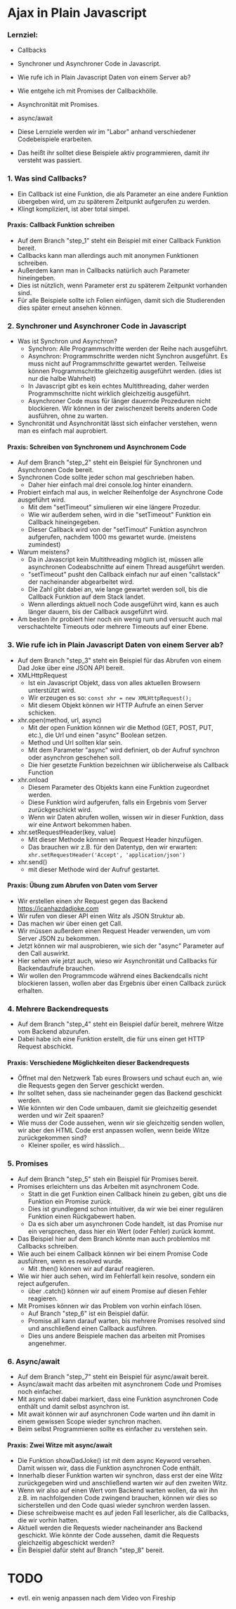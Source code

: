 # Ajax in Plain Javascript

### Lernziel:

- Callbacks
- Synchroner und Asynchroner Code in Javascript.
- Wie rufe ich in Plain Javascript Daten von einem Server ab?
- Wie entgehe ich mit Promises der Callbackhölle.
- Asynchronität mit Promises.
- async/await

- Diese Lernziele werden wir im "Labor" anhand verschiedener Codebeispiele erarbeiten.
- Das heißt ihr solltet diese Beispiele aktiv programmieren, damit ihr versteht was passiert.

### 1. Was sind Callbacks?

- Ein Callback ist eine Funktion, die als Parameter an eine andere Funktion übergeben wird, um zu späterem Zeitpunkt aufgerufen zu werden.
- Klingt kompliziert, ist aber total simpel.

#### Praxis: Callback Funktion schreiben

- Auf dem Branch "step_1" steht ein Beispiel mit einer Callback Funktion bereit.
- Callbacks kann man allerdings auch mit anonymen Funktionen schreiben.
- Außerdem kann man in Callbacks natürlich auch Parameter hineingeben.
- Dies ist nützlich, wenn Parameter erst zu späterem Zeitpunkt vorhanden sind.
- Für alle Beispiele sollte ich Folien einfügen, damit sich die Studierenden dies später erneut ansehen können.

### 2. Synchroner und Asynchroner Code in Javascript

- Was ist Synchron und Asynchron?
    - Synchron: Alle Programmschritte werden der Reihe nach ausgeführt.
    - Asynchron: Programmschritte werden nicht Synchron ausgeführt. Es muss nicht auf Programmschritte gewartet werden. Teilweise können Programmschritte gleichzeitig ausgeführt werden. (dies ist nur die halbe Wahrheit)
    - In Javascript gibt es kein echtes Multithreading, daher werden Programmschritte nicht wirklich gleichzeitig ausgeführt.
    - Asynchroner Code muss für länger dauernde Prozeduren nicht blockieren. Wir können in der zwischenzeit bereits anderen Code ausführen, ohne zu warten.
- Synchronität und Asynchronität lässt sich einfacher verstehen, wenn man es einfach mal auprobiert.

#### Praxis: Schreiben von Synchronem und Asynchronem Code

- Auf dem Branch "step_2" steht ein Beispiel für Synchronen und Asynchronen Code bereit.
- Synchronen Code sollte jeder schon mal geschrieben haben.
    - Daher hier einfach mal drei console.log hinter einandern.
- Probiert einfach mal aus, in welcher Reihenfolge der Asynchrone Code ausgeführt wird.
    - Mit dem "setTimeout" simulieren wir eine längere Prozedur.
    - Wie wir außerdem sehen, wird in die "setTimeout" Funktion ein Callback hineingegeben.
    - Dieser Callback wird von der "setTimout" Funktion asynchron aufgerufen, nachdem 1000 ms gewartet wurde. (meistens zumindest)
- Warum meistens?
    - Da in Javascript kein Multithreading möglich ist, müssen alle asynchronen Codeabschnitte auf einem Thread ausgeführt werden.
    - "setTimeout" pusht den Callback einfach nur auf einen "callstack" der nacheinander abgearbeitet wird.
    - Die Zahl gibt dabei an, wie lange gewartet werden soll, bis die Callback Funktion auf dem Stack landet.
    - Wenn allerdings aktuell noch Code ausgeführt wird, kann es auch länger dauern, bis der Callback ausgeführt wird.
- Am besten ihr probiert hier noch ein wenig rum und versucht auch mal verschachtelte Timeouts oder mehrere Timeouts auf einer Ebene.

### 3. Wie rufe ich in Plain Javascript Daten von einem Server ab?

- Auf dem Branch "step_3" steht ein Beispiel für das Abrufen von einem Dad Joke über eine JSON API bereit.
- XMLHttpRequest
    - Ist ein Javascript Objekt, dass von alles aktuellen Browsern unterstützt wird.
    - Wir erzeugen es so: `const xhr = new XMLHttpRequest();`
    - Mit diesem Objekt können wir HTTP Aufrufe an einen Server schicken.
- xhr.open(method, url, async)
    - Mit der open Funktion können wir die Method (GET, POST, PUT, etc.), die Url und einen "async" Boolean setzen.
    - Method und Url sollten klar sein.
    - Mit dem Parameter "async" wird definiert, ob der Aufruf synchron oder asynchron geschehen soll.
    - Die hier gesetzte Funktion bezeichnen wir üblicherweise als Callback Function
- xhr.onload
    - Diesem Parameter des Objekts kann eine Funktion zugeordnet werden.
    - Diese Funktion wird aufgerufen, falls ein Ergebnis vom Server zurückgeschickt wird.
    - Wenn wir Daten abrufen wollen, wissen wir in dieser Funktion, dass wir eine Antwort bekommen haben.
- xhr.setRequestHeader(key, value)
    - Mit dieser Methode können wir Request Header hinzufügen.
    - Das brauchen wir z.B. für den Datentyp, den wir erwarten: `xhr.setRequestHeader('Accept', 'application/json')`
- xhr.send()
    - mit dieser Methode wird der Aufruf gestartet.

#### Praxis: Übung zum Abrufen von Daten vom Server

- Wir erstellen einen xhr Request gegen das Backend https://icanhazdadjoke.com
- Wir rufen von dieser API einen Witz als JSON Struktur ab.
- Das machen wir über einen get Call.
- Wir müssen außerdem einen Request Header verwenden, um vom Server JSON zu bekommen.
- Jetzt können wir mal ausprobieren, wie sich der "async" Parameter auf den Call auswirkt.
- Hier sehen wie jetzt auch, wieso wir Asynchronität und Callbacks für Backendaufrufe brauchen.
- Wir wollen den Programmcode während eines Backendcalls nicht blockieren lassen, wollen aber das Ergebnis über einen Callback zurück erhalten.

### 4. Mehrere Backendrequests

- Auf dem Branch "step_4" steht ein Beispiel dafür bereit, mehrere Witze vom Backend abzurufen.
- Dabei habe ich eine Funktion erstellt, die für uns einen get HTTP Request abschickt.

#### Praxis: Verschiedene Möglichkeiten dieser Backendrequests

- Öffnet mal den Netzwerk Tab eures Browsers und schaut euch an, wie die Requests gegen den Server geschickt werden.
- Ihr solltet sehen, dass sie nacheinander gegen das Backend geschickt werden.
- Wie könnten wir den Code umbauen, damit sie gleichzeitig gesendet werden und wir Zeit spaaren?
- Wie muss der Code aussehen, wenn wir sie gleichzeitig senden wollen, wir aber den HTML Code erst anpassen wollen, wenn beide Witze zurückgekommen sind?
    - Kleiner spoiler, es wird hässlich...

### 5. Promises

- Auf dem Branch "step_5" steh ein Beispiel für Promises bereit.
- Promises erleichtern uns das Arbeiten mit asynchronem Code.
    - Statt in die get Funktion einen Callback hinein zu geben, gibt uns die Funktion ein Promise zurück.
    - Dies ist grundlegend schon intuitiver, da wir wie bei einer regulären Funktion einen Rückgabewert haben.
    - Da es sich aber um asynchronen Code handelt, ist das Promise nur ein versprechen, dass hier ein Wert (oder Fehler) zurück kommt.
- Das Beispiel hier auf dem Branch könnte man auch problemlos mit Callbacks schreiben. 
- Wie auch bei einem Callback können wir bei einem Promise Code ausführen, wenn es resolved wurde.
    - Mit .then() können wir auf darauf reagieren.
- Wie wir hier auch sehen, wird im Fehlerfall kein resolve, sondern ein reject aufgerufen.
    - über .catch() können wir auf einem Promise auf diesen Fehler reagieren.
- Mit Promises können wir das Problem von vorhin einfach lösen. 
    - Auf Branch "step_6" ist ein Beispiel dafür.
    - Promise.all kann darauf warten, bis mehrere Promises resolved sind und anschließend einen Callback ausführen.
    - Dies uns andere Beispiele machen das arbeiten mit Promises angenehmer.

### 6. Async/await

- Auf dem Branch "step_7" steht ein Beispiel für async/await bereit.
- Async/await macht das arbeiten mit asynchronem Code und Promises noch einfacher.
- Mit async wird dabei markiert, dass eine Funktion asynchronen Code enthält und damit selbst asynchron ist.
- Mit await können wir auf asynchronen Code warten und ihn damit in einem gewissen Scope wieder synchron machen.
- Beim selbst Programmieren sollte es einfacher zu verstehen sein.

#### Praxis: Zwei Witze mit async/await

- Die Funktion showDadJoke() ist mit dem async Keyword versehen. Damit wissen wir, dass die Funktion asynchronen Code enthält.
- Innerhalb dieser Funktion warten wir synchron, dass erst der eine Witz zurückgegeben wird und anschließend warten wir auf den zweiten Witz.
- Wenn wir also auf einen Wert vom Backend warten wollen, da wir ihn z.B. im nachfolgenden Code zwingend brauchen, können wir dies so sicherstellen und den Code quasi wieder synchron werden lassen.
- Diese schreibweise macht es auf jeden Fall leserlicher, als die Callbacks, die wir vorhin hatten.
- Aktuell werden die Requests wieder nacheinander ans Backend geschickt. Wie könnte der Code aussehen, damit die Requests gleichzeitig abgeschickt werden? 
- Ein Beispiel dafür steht auf Branch "step_8" bereit.

# TODO

- evtl. ein wenig anpassen nach dem Video von Fireship